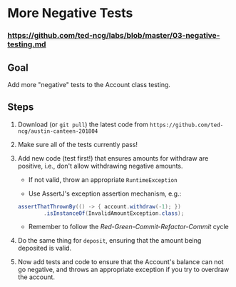 # More Negative Tests

### https://github.com/ted-ncg/labs/blob/master/03-negative-testing.md

## Goal

Add more "negative" tests to the Account class testing.

## Steps

1. Download (or `git pull`) the latest code from `https://github.com/ted-ncg/austin-canteen-201804`

1. Make sure all of the tests currently pass!

1. Add new code (test first!) that ensures amounts for withdraw are positive, i.e., don't allow withdrawing negative amounts.

    * If not valid, throw an appropriate `RuntimeException`
    
    * Use AssertJ's exception assertion mechanism, e.g.:
    
    ```java
    assertThatThrownBy(() -> { account.withdraw(-1); })
            .isInstanceOf(InvalidAmountException.class);
    ```
    
    * Remember to follow the *Red-Green-Commit-Refactor-Commit* cycle

1. Do the same thing for `deposit`, ensuring that the amount being deposited is valid.

1. Now add tests and code to ensure that the Account's balance can not go negative, and throws an appropriate exception if you try to overdraw the account.
